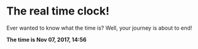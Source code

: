# The real time clock!

Ever wanted to know what the time is? Well, your journey is about to end!

**The time is Nov 07, 2017, 14:56**